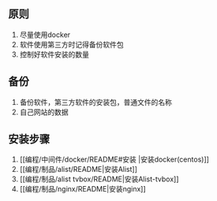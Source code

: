 ## 原则
1. 尽量使用docker
2. 软件使用第三方时记得备份软件包
3. 控制好软件安装的数量

## 备份
1. 备份软件，第三方软件的安装包，普通文件的名称
2. 自己网站的数据

## 安装步骤
1. [[编程/中间件/docker/README#安装 |安装docker(centos)]]
2. [[编程/制品/alist/README|安装Alist]]
3. [[编程/制品/alist tvbox/README|安装Alist-tvbox]]
4. [[编程/制品/nginx/README|安装nginx]]